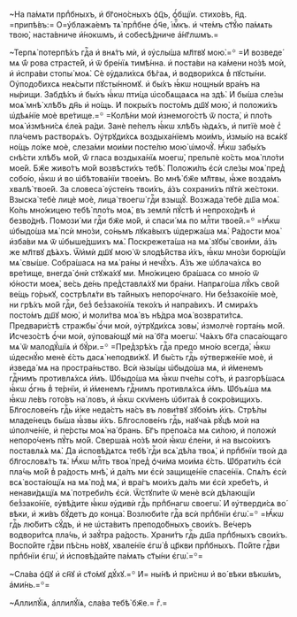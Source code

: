 ~На па́мѧти прпⷣбныхъ, и҆ бг҃оно́сныхъ ѻ҆ц҃ъ, ѻ҆́бщїи. стихо́въ, н҃д.
=припѣ́въ:= О=у҆блажа́емъ тѧ̀ прпⷣбне ѻ҆́ч҃е, і҆мⷬ҇къ. и҆ чте́мъ ст҃ꙋ́ю па́мѧть
твою̀, наста́вниче и҆́нокѡмъ, и҆ собесѣ́дниче а҆́нг҃лѡмъ.=

~Терпѧ̀ потерпѣ́хъ гдⷭ҇а и҆ внѧ́тъ мѝ, и҆ ᲂу҆слы́ша мл҃твꙋ мою̀.=꙳ =И҆
возведе́ мѧ ѿ́ рова страсте́й, и҆ ѿ бре́нїѧ тимѣ́нна. и҆ поста́ви на ка́мени
но́зѣ моѝ, и҆ и҆спра́ви стопы̀ моѧ̀. Сѐ ᲂу҆дали́хсѧ бѣ́гаѧ, и҆ водвори́хсѧ в̾
пꙋсты́ни. Оу҆подо́бихсѧ неѧ́сыти пꙋсты́нномꙋ. и҆ бы́хъ ꙗ҆́кѡ нощны́и вра́нъ на
ны́рищи. Забдѣ́хъ и҆ бы́хъ ꙗ҆́кѡ пти́ца ѡ҆со́бѧщаѧсѧ на здѣ̀. И҆ бы́ша сле́зы
моѧ̀ мнѣ̀ хлѣ́бъ дн҃ь и҆ но́щь. И҆ покры́хъ посто́мъ дш҃ꙋ мою̀, и҆ положи́хъ
ѡ҆дѣѧ́нїе моѐ вре́тище.=꙳ =Колѣ́ни моѝ и҆знемого́стѣ ѿ поста̀, и҆ пло́ть моѧ̀
и҆змѣни́сѧ є҆ле́ѧ ра́ди. Занѐ пе́пелъ ꙗ҆́кѡ хлѣ́бъ ꙗ҆дѧ́хъ, и҆ питїѐ моѐ с̾
пла́чемъ растворѧ́хъ. Оу҆трꙋди́хсѧ воздыха́нїемъ мои́мъ, и҆змы́ю на всѧ́кꙋ
но́щь ло́же моѐ, слеза́ми мои́ми посте́лю мою̀ ѡ҆мочꙋ̀. Ꙗ҆́кѡ забы́хъ снѣ́сти
хлѣ́бъ мо́й, ѿ́ гласа воздыха́нїѧ моегѡ̀, прельпѐ ко́сть моѧ̀ пло́ти мое́й.
Бж҃е живо́тъ мо́й возвѣсти́хъ тебѣ̀. Положи́лъ є҆сѝ сле́зы моѧ̀ пред̾ собо́ю,
ꙗ҆́кѡ и҆ во ѡ҆бѣтова́нїи твое́мъ. Во мнѣ̀ бж҃е мл҃твы, ꙗ҆́же возда́мъ хвалѣ̀
твое́й. За словеса̀ ᲂу҆сте́нъ твои́хъ, а҆́зъ сохрани́хъ пꙋтѝ же́стоки. Взыска̀
тебѐ лицѐ моѐ, лица̀ твоегѡ̀ гдⷭ҇и взыщꙋ̀. Возжада̀ тебѐ дш҃а моѧ̀. Ко́ль
мно́жицею тебѣ̀ пло́ть моѧ̀, въ землѝ пꙋ́стѣ и҆ непрохо́днѣ и҆ безво́днѣ.
Помози́ ми гдⷭ҇и бж҃е мо́й, и҆ спаси́ мѧ по млⷭ҇ти твое́й.=꙳ =Ꙗ҆́кѡ ѡ҆быдо́ша
мѧ̀ псѝ мно́зи, со́ньмъ лꙋка́выхъ ѡ҆держа́ша мѧ̀. Ра́дости моѧ̀ и҆зба́ви мѧ ѿ
ѡ҆быше́дшихъ мѧ̀. Поскрежета́ша на мѧ̀ зꙋбы̀ свои́ми, а҆́зъ же мл҃твꙋ дѣ́ѧхъ.
Ѿи҆мѝ дш҃ꙋ мою̀ ѿ ѕлодѣ́йства и҆́хъ, ꙗ҆́кѡ мно́зи борю́щїи мѧ̀ свы́ше.
Собра́шасѧ на мѧ̀ ра́ны и҆ нечꙋ́хъ. А҆́зъ же ѡ҆блача́хсѧ во вре́тище, внегда̀
ѻ҆нѝ стꙋжа́хꙋ ми. Мно́жицею бра́шасѧ со мно́ю ѿ ю҆́ности моеѧ̀, ве́сь де́нь
пред̾ставлѧ́хꙋ ми бра́ни. Напрѧго́ша лꙋ́къ сво́й ве́щь го́рькꙋ, сострѣлѧ́ти въ
та́йныхъ непоро́чнаго. Ни без̾зако́нїе моѐ, ни грѣ́хъ мо́й гдⷭ҇и, без̾
без̾зако́нїѧ теко́хъ и҆ напра́вихъ. И҆ смирѧ́хъ посто́мъ дш҃ꙋ мою̀, и҆ моли́тва
моѧ̀ въ нѣ́дра моѧ̀ возврати́тсѧ. Предвари́стѣ стражбы̀ ѻ҆́чи моѝ, ᲂу҆трꙋди́хсѧ
зовы̀, и҆змолчѐ горта́нь мо́й. И҆счезо́стѣ ѻ҆́чи моѝ, ᲂу҆пова́ющꙋ мѝ на́ бг҃а
моегѡ̀. Ча́ѧхъ бг҃а спаса́ющаго мѧ̀ ѿ малодꙋ́шїѧ и҆ бꙋ́ри.=꙳ =Пред̾зрѣ́хъ гдⷭ҇а
предо мно́ю всегда̀, ꙗ҆́кѡ ѡ҆деснꙋ́ю менѐ є҆́сть дасѧ̀ неподви́жꙋ. И҆ бы́сть
гдⷭ҇ь ᲂу҆тверже́нїе моѐ, и҆ и҆зведа́ мѧ на простра́ньство. Всѝ ꙗ҆зы́цы
ѡ҆быдо́ша мѧ, и҆ и҆́менемъ гдⷭ҇нимъ противлѧ́хсѧ и҆́мъ. Ѡ҆быдо́ша мѧ ꙗ҆́кѡ
пче́лы со́тъ, и҆ разгорѣ́шасѧ ꙗ҆́кѡ ѻ҆́гнь в̾ те́рнїи, и҆ и҆́менемъ гдⷭ҇нимъ
противлѧ́хсѧ и҆́мъ. Ѡ҆бъѧ́ша мѧ ꙗ҆́кѡ ле́въ гото́въ на́ ловъ, и҆ ꙗ҆́кѡ скѵ́менъ
ѡ҆бита́ѧ в̾ сокро́вищихъ. Бл҃гослове́нъ гдⷭ҇ь и҆́же неда́стъ на́съ въ лови́твꙋ
зꙋбо́мъ и҆́хъ. Стрѣ́лы младе́нецъ бы́ша ꙗ҆́звы и҆́хъ. Бл҃гослове́нъ гдⷭ҇ь,
наꙋча́ѧ рꙋ́цѣ моѝ на ѡ҆полче́нїе, и҆ пе́рсты моѧ̀ на́ брань. Бг҃ъ препоѧ́са мѧ
си́лою, и҆ положѝ непоро́ченъ пꙋ́ть мо́й. Сверша́ѧ но́зѣ моѝ ꙗ҆́кѡ є҆ле́ни, и҆
на высо́кихъ поставлѧ́ѧ мѧ̀. Да и҆сповѣ́дѧтсѧ тебѣ̀ гдⷭ҇и всѧ̀ дѣ́ла твоѧ̀, и҆
прпⷣбнїи твоѝ да бл҃гословѧ́тъ тѧ̀. Ꙗ҆́кѡ млⷭ҇ть твоѧ̀ пред̾ ѻ҆чи́ма мои́ма
є҆́сть. Ѡ҆брати́лъ є҆сѝ пла́чь мо́й в̾ ра́дость мнѣ̀, и҆ да́лъ ми є҆сѝ
защище́нїе спасе́нїѧ. Спѧ́лъ є҆сѝ всѧ̀ воста́ющїѧ на мѧ̀ под̾ мѧ̀, и҆ вра́гъ
мои́хъ да́лъ ми є҆сѝ хребе́тъ, и҆ ненави́дѧщїѧ мѧ̀ потреби́лъ є҆сѝ. Ѿстꙋпи́те
ѿ менѐ всѝ дѣ́лающїи без̾зако́нїе, ᲂу҆вѣ́дите ꙗ҆́кѡ ᲂу҆дивѝ гдⷭ҇ь прпⷣбнагѡ
своегѡ̀. И҆ ᲂу҆тверди́сѧ во́ вѣки, и҆ жи́въ бꙋ́детъ до конца̀. Возлюби́те гдⷭ҇а
всѝ прпⷣбнїи є҆гѡ̀.=꙳ =Ꙗ҆́кѡ гдⷭ҇ь лю́битъ сꙋ́дъ, и҆ не ѡ҆ста́витъ
преподо́бныхъ свои́хъ. Ве́черъ водвори́тсѧ пла́чь, и҆ заꙋ́тра ра́дость. Храни́тъ
гдⷭ҇ь дш҃а прпⷣбныхъ свои́хъ. Воспо́йте гдⷭ҇ви пѣ́снь но́вꙋ, хвале́нїе є҆гѡ̀ в̾
цр҃кви прпⷣбныхъ. По́йте гдⷭ҇ви прпⷣбнїи є҆гѡ̀, и҆ и҆сповѣ́дайте па́мѧть
ст҃ы́ни є҆гѡ̀.=꙳=

~Сла́ва ѻ҆ц҃ꙋ и҆ сн҃ꙋ и҆ ст҃о́мꙋ дꙋ́хꙋ.=꙳ И҆= ны́нѣ и҆ при́снѡ и҆ во́ вѣки
вѣкѡ́мъ, а҆ми́нь.=꙳=

~А҆ллилꙋ́їѧ, а҆ллилꙋ́їѧ, сла́ва тебѣ̀ бж҃е.= гⷤ.=

